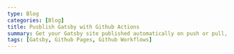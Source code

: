 ```yaml
---
type: Blog
categories: [Blog]
title: Pusblish Gatsby with Github Actions
summary: Get your Gatsby site published automatically on push or pull, without needing to be home
tags: [Gatsby, Github Pages, Github Workflows]
---
```


